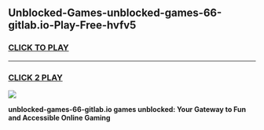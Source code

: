 
## Unblocked-Games-unblocked-games-66-gitlab.io-Play-Free-hvfv5
<h3>
<a href="https://premium76.site?title=unblocked-games-66-gitlab.io&ref=17A">CLICK TO PLAY</a></h3>
<hr>

<h3>
<a href="https://premium76.site?title=unblocked-games-66-gitlab.io&ref=17A">CLICK 2 PLAY</a>
  
</h3>

<a href="https://premium76.site?title=unblocked-games-66-gitlab.io&ref=17A"><img src="https://clearcache.store/games.png"></a>


**unblocked-games-66-gitlab.io games unblocked: Your Gateway to Fun and Accessible Online Gaming**
